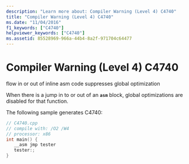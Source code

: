 ```yaml
---
description: "Learn more about: Compiler Warning (Level 4) C4740"
title: "Compiler Warning (Level 4) C4740"
ms.date: "11/04/2016"
f1_keywords: ["C4740"]
helpviewer_keywords: ["C4740"]
ms.assetid: 85528969-966a-44b4-8a2f-971704c64477
---
```

# Compiler Warning (Level 4) C4740

flow in or out of inline asm code suppresses global optimization

When there is a jump in to or out of an **`asm`** block, global optimizations are disabled for that function.

The following sample generates C4740:

```cpp
// C4740.cpp
// compile with: /O2 /W4
// processor: x86
int main() {
   __asm jmp tester
   tester:;
}
```
